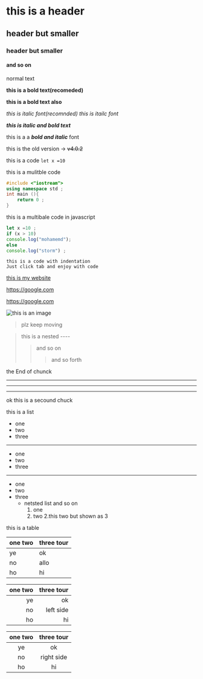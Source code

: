 # this is a header 
## header but smaller  
### header but smaller 
####  and so on  

normal text  

**this is a bold text(recomeded)** 

__this is a bold text also__  

*this is italic font(recomnded)* 
_this is itailc font_ 


***this is italic and bold text***  

this is a a _**bold and italic**_ font


this is the old version ->  ~~v4.0.2~~
 
 
this is a code `let x =10 `  


this is a mulitble code
```cpp
#include <"iostream"> 
using namespace std ;
int main (){
    return 0 ;
}
```  


this is a multibale code in javascript 
```js
let x =10 ;
if (x > 10)
console.log("mohamemd"); 
else 
console.log("storm") ; 
```
    
    this is a code with indentation 
    Just click tab and enjoy with code 




[this is my website](https://google.com) 

<https://google.com>

https://google.com 


![this is an image](https://i.ytimg.com/vi/T8dSzVhu5Ko/maxresdefault.jpg) 



>plz keep moving 



>this is a nested ----
>>and so on 
>>>and so forth 


the End of chunck 

---
***
___ 

ok this is a secound chuck 

    

this is a list 

* one 
* two 
* three
 
*** 

+ one 
+ two 
+ three 
***
- one 
- two 
- three 
    - netsted list and so on  
        1. one 
        2. two 
        2.this two but shown as 3 


this is a table 

|one two | three tour|      
|--------|-----------|   
|ye      |ok         |
|no      | allo      |
|ho      |hi         |

|one two | three tour|      
|--------:|-----------:|   
|ye      |ok         |
|no      | left side      |
|ho      |hi         |


|one two | three tour|      
|:--------:|:-----------:|   
|ye      |ok         |
|no      | right side      |
|ho      |hi         | 



